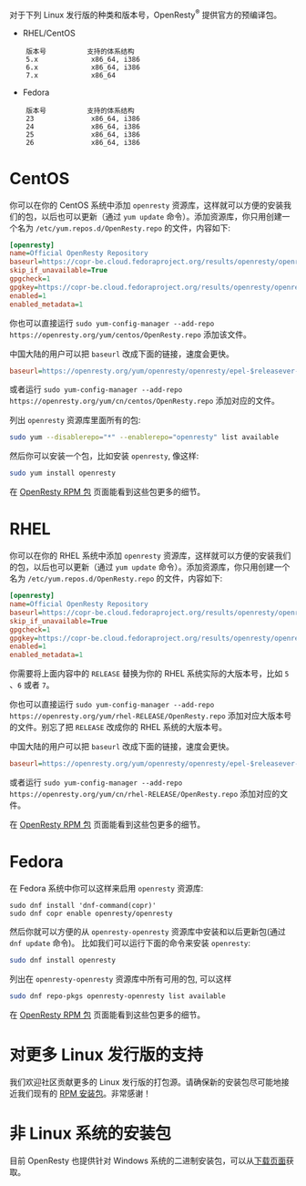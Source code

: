 <!---
    @title         OpenResty® Linux 包
--->

对于下列 Linux 发行版的种类和版本号，OpenResty<sup>&reg;</sup> 提供官方的预编译包。

* RHEL/CentOS

```
    版本号          支持的体系结构
    5.x             x86_64, i386
    6.x             x86_64, i386
    7.x             x86_64
```

* Fedora

```
    版本号          支持的体系结构
    23              x86_64, i386
    24              x86_64, i386
    25              x86_64, i386
    26              x86_64, i386
```

# CentOS

你可以在你的 CentOS 系统中添加 `openresty` 资源库，这样就可以方便的安装我们的包，以后也可以更新（通过 `yum update` 命令）。添加资源库，你只用创建一个名为 `/etc/yum.repos.d/OpenResty.repo` 的文件，内容如下:

```ini
[openresty]
name=Official OpenResty Repository
baseurl=https://copr-be.cloud.fedoraproject.org/results/openresty/openresty/epel-$releasever-$basearch/
skip_if_unavailable=True
gpgcheck=1
gpgkey=https://copr-be.cloud.fedoraproject.org/results/openresty/openresty/pubkey.gpg
enabled=1
enabled_metadata=1
```

你也可以直接运行 `sudo yum-config-manager --add-repo https://openresty.org/yum/centos/OpenResty.repo` 添加该文件。

中国大陆的用户可以把 `baseurl` 改成下面的链接，速度会更快。

```ini
baseurl=https://openresty.org/yum/openresty/openresty/epel-$releasever-$basearch/
```

或者运行 `sudo yum-config-manager --add-repo https://openresty.org/yum/cn/centos/OpenResty.repo` 添加对应的文件。

列出 `openresty` 资源库里面所有的包:

```bash
sudo yum --disablerepo="*" --enablerepo="openresty" list available
```

然后你可以安装一个包，比如安装 `openresty`, 像这样:

```bash
sudo yum install openresty
```

在 [OpenResty RPM 包](rpm-packages.html) 页面能看到这些包更多的细节。

# RHEL

你可以在你的 RHEL 系统中添加 `openresty` 资源库，这样就可以方便的安装我们的包，以后也可以更新（通过 `yum update` 命令）。添加资源库，你只用创建一个名为 `/etc/yum.repos.d/OpenResty.repo` 的文件，内容如下:

```ini
[openresty]
name=Official OpenResty Repository
baseurl=https://copr-be.cloud.fedoraproject.org/results/openresty/openresty/epel-RELEASE-$basearch/
skip_if_unavailable=True
gpgcheck=1
gpgkey=https://copr-be.cloud.fedoraproject.org/results/openresty/openresty/pubkey.gpg
enabled=1
enabled_metadata=1
```

你需要将上面内容中的 `RELEASE` 替换为你的 RHEL 系统实际的大版本号，比如 `5`
、`6` 或者 `7`。

你也可以直接运行 `sudo yum-config-manager --add-repo https://openresty.org/yum/rhel-RELEASE/OpenResty.repo` 添加对应大版本号的文件。别忘了把 `RELEASE` 改成你的 RHEL 系统的大版本号。

中国大陆的用户可以把 `baseurl` 改成下面的链接，速度会更快。

```ini
baseurl=https://openresty.org/yum/openresty/openresty/epel-$releasever-$basearch/
```

或者运行 `sudo yum-config-manager --add-repo https://openresty.org/yum/cn/rhel-RELEASE/OpenResty.repo` 添加对应的文件。

在 [OpenResty RPM 包](rpm-packages.html) 页面能看到这些包更多的细节。

# Fedora

在 Fedora 系统中你可以这样来启用 `openresty` 资源库:

```
sudo dnf install 'dnf-command(copr)'
sudo dnf copr enable openresty/openresty
```

然后你就可以方便的从 `openresty-openresty` 资源库中安装和以后更新包(通过 `dnf update` 命令)。 比如我们可以运行下面的命令来安装 `openresty`:

```bash
sudo dnf install openresty
```

列出在 `openresty-openresty` 资源库中所有可用的包, 可以这样

```bash
sudo dnf repo-pkgs openresty-openresty list available
```

在 [OpenResty RPM 包](rpm-packages.html) 页面能看到这些包更多的细节。


# 对更多 Linux 发行版的支持

我们欢迎社区贡献更多的 Linux 发行版的打包源。请确保新的安装包尽可能地接近我们现有的 [RPM 安装包](rpm-packages.html)。非常感谢！

# 非 Linux 系统的安装包

目前 OpenResty 也提供针对 Windows 系统的二进制安装包，可以从[下载页面](download.html)获取。
